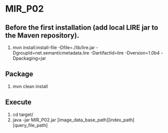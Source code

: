 # MIR_P02

## Before the first installation (add local LIRE jar to the Maven repository).
1. mvn install:install-file -Dfile=./lib/lire.jar -DgroupId=net.semanticmetadata.lire -DartifactId=lire -Dversion=1.0b4 -Dpackaging=jar

## Package
1. mvn clean install

## Execute
1. cd target/
2. java -jar MIR_P02.jar [image_data_base_path][index_path][query_file_path]

